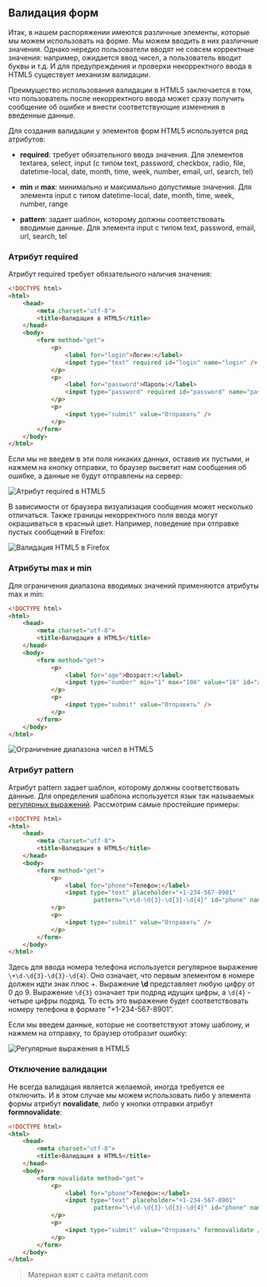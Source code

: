 ## Валидация форм

Итак, в нашем распоряжении имеются различные элементы, которые мы можем использовать на форме. Мы можем вводить в них различные значения. Однако нередко пользователи вводят не совсем корректные значения: например, ожидается ввод чисел, а пользователь вводит буквы и т.д. И для предупреждения и проверки некорректного ввода в HTML5 существует механизм валидации.

Преимущество использования валидации в HTML5 заключается в том, что пользователь после некорректного ввода может сразу получить сообщение об ошибке и внести соответствующие изменения в введенные данные.

Для создания валидации у элементов форм HTML5 используется ряд атрибутов:

- **required**: требует обязательного ввода значения. Для элементов textarea, select, input (с типом text, password, checkbox, radio, 
file, datetime-local, date, month, time, week, number, email, url, search, tel)

- **min** и **max**: минимально и максимально допустимые значения. Для элемента input с типом datetime-local, 
date, month, time, week, number, range

- **pattern**: задает шаблон, которому должны соответствовать вводимые данные. Для элемента input с типом text, password, email, url, search, tel

### Атрибут required

Атрибут required требует обязательного наличия значения:

```html
<!DOCTYPE html>
<html>
    <head>
        <meta charset="utf-8">
        <title>Валидация в HTML5</title>
    </head>
    <body>
        <form method="get">
            <p>
                <label for="login">Логин:</label>
                <input type="text" required id="login" name="login" />
            </p>
            <p>
                <label for="password">Пароль:</label>
                <input type="password" required id="password" name="password" />
            </p>
            <p>
                <input type="submit" value="Отправить" />
            </p>
        </form>
    </body>
</html>
```

Если мы не введем в эти поля никаких данных, оставив их пустыми, и нажмем на кнопку отправки, то браузер высветит нам сообщения об ошибке, а данные не будут отправлены на сервер:

![Атрибут required в HTML5](https://metanit.com/web/html5/pics/2.30.png)

В зависимости от браузера визуализация сообщения может несколько отличаться. Также границы некорректного поля ввода могут окрашиваться в красный цвет. Например, поведение при отправке пустых сообщений в Firefox:

![Валидация HTML5 в Firefox](https://metanit.com/web/html5/pics/2.31.png)

### Атрибуты max и min

Для ограничения диапазона вводимых значений применяются атрибуты max и min:

```html
<!DOCTYPE html>
<html>
    <head>
        <meta charset="utf-8">
        <title>Валидация в HTML5</title>
    </head>
    <body>
        <form method="get">
            <p>
                <label for="age">Возраст:</label>
                <input type="number" min="1" max="100" value="18" id="age" name="age"/>
            </p>
            <p>
                <input type="submit" value="Отправить" />
            </p>
        </form>
    </body>
</html>
```

![Ограничение диапазона чисел в HTML5](https://metanit.com/web/html5/pics/2.32.png)

### Атрибут pattern

Атрибут pattern задает шаблон, которому должны соответствовать данные. Для определения шаблона используется язык так называемых [регулярных выражений](//metanit.com/web/javascript/6.4.php). Рассмотрим самые простейшие примеры:

```html
<!DOCTYPE html>
<html>
    <head>
        <meta charset="utf-8">
        <title>Валидация в HTML5</title>
    </head>
    <body>
        <form method="get">
            <p>
                <label for="phone">Телефон:</label>
                <input type="text" placeholder="+1-234-567-8901" 
                        pattern="\+\d-\d{3}-\d{3}-\d{4}" id="phone" name="phone" />
            </p>
            <p>
                <input type="submit" value="Отправить" />
            </p>
        </form>
    </body>
</html>
```

Здесь для ввода номера телефона используется регулярное выражение `\+\d-\d{3}-\d{3}-\d{4}`. Оно означает, что первым элементом в номере должен идти знак плюс +. Выражение **\d** представляет любую цифру от 0 до 9. Выражение `\d{3}` означает три подряд идущих цифры, а `\d{4}` - четыре цифры подряд. То есть это выражение будет соответствовать номеру телефона в формате "+1-234-567-8901".

Если мы введем данные, которые не соответствуют этому шаблону, и нажмем на отправку, то браузер отобразит ошибку:

![Регулярные выражения в HTML5](https://metanit.com/web/html5/pics/2.33.png)

### Отключение валидации

Не всегда валидация является желаемой, иногда требуется ее отключить. И в этом случае мы можем использовать либо у элемента формы атрибут **novalidate**, либо у кнопки отправки атрибут **formnovalidate**:

```html
<!DOCTYPE html>
<html>
    <head>
        <meta charset="utf-8">
        <title>Валидация в HTML5</title>
    </head>
    <body>
        <form novalidate method="get">
            <p>
                <label for="phone">Телефон:</label>
                <input type="text" placeholder="+1-234-567-8901" 
                        pattern="\+\d-\d{3}-\d{3}-\d{4}" id="phone" name="phone" />
            </p>
            <p>
                <input type="submit" value="Отправить" formnovalidate />
            </p>
        </form>
    </body>
</html>
```


> Материал взят с сайта metanit.com